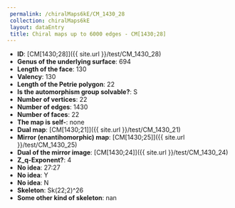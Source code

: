 ```yaml
--- 
 permalink: /chiralMaps6kE/CM_1430_28 
 collection: chiralMaps6kE
 layout: dataEntry
 title: Chiral maps up to 6000 edges - CM[1430;28]
---
```


- **ID**: [CM[1430;28]]({{ site.url }}/test/CM_1430_28)
- **Genus of the underlying surface**: 694
- **Length of the face**: 130
- **Valency**: 130
- **Length of the Petrie polygon**: 22
- **Is the automorphism group solvable?**: S
- **Number of vertices**: 22
- **Number of edges**: 1430
- **Number of faces**: 22
- **The map is self-**: none
- **Dual map**: [CM[1430;21]]({{ site.url }}/test/CM_1430_21)
- **Mirror (enantihomorphic) map**: [CM[1430;25]]({{ site.url }}/test/CM_1430_25)
- **Dual of the mirror image**: [CM[1430;24]]({{ site.url }}/test/CM_1430_24)
- **Z_q-Exponent?**: 4
- **No idea**:  27:27
- **No idea**: Y
- **No idea**: N
- **Skeleton**: Sk(22;2)^26
- **Some other kind of skeleton**: nan
